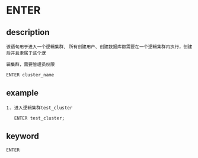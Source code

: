 <!-- 
Licensed to the Apache Software Foundation (ASF) under one
or more contributor license agreements.  See the NOTICE file
distributed with this work for additional information
regarding copyright ownership.  The ASF licenses this file
to you under the Apache License, Version 2.0 (the
"License"); you may not use this file except in compliance
with the License.  You may obtain a copy of the License at

  http://www.apache.org/licenses/LICENSE-2.0

Unless required by applicable law or agreed to in writing,
software distributed under the License is distributed on an
"AS IS" BASIS, WITHOUT WARRANTIES OR CONDITIONS OF ANY
KIND, either express or implied.  See the License for the
specific language governing permissions and limitations
under the License.
-->

# ENTER 
## description

    该语句用于进入一个逻辑集群, 所有创建用户、创建数据库都需要在一个逻辑集群内执行，创建后并且隶属于这个逻

    辑集群，需要管理员权限

    ENTER cluster_name

## example

    1. 进入逻辑集群test_cluster

       ENTER test_cluster;

## keyword
    ENTER
    
